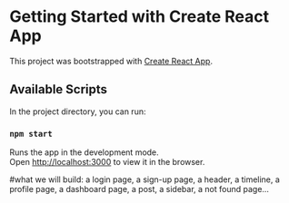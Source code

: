 # Getting Started with Create React App

This project was bootstrapped with [Create React App](https://github.com/facebook/create-react-app).

## Available Scripts

In the project directory, you can run:

### `npm start`

Runs the app in the development mode.\
Open [http://localhost:3000](http://localhost:3000) to view it in the browser.

#what we will build: a login page, a sign-up page, a header, a timeline, a profile page, a dashboard page, a post, a sidebar, a not found page...
